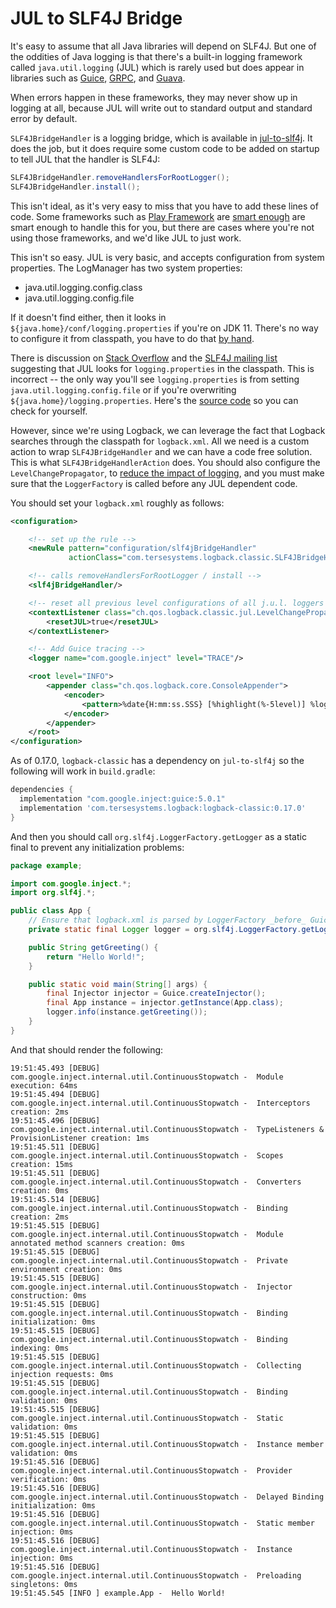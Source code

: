 # JUL to SLF4J Bridge

It's easy to assume that all Java libraries will depend on SLF4J.  But one of the oddities of Java logging is that there's a built-in logging framework called `java.util.logging` (JUL) which is rarely used but does appear in libraries such as [Guice](https://groups.google.com/g/google-guice/c/J2M64gM6Yao), [GRPC](https://github.com/grpc/grpc-java/issues/1577), and [Guava](https://github.com/google/guava/issues/829).

When errors happen in these frameworks, they may never show up in logging at all, because JUL will write out to standard output and standard error by default.

`SLF4JBridgeHandler` is a logging bridge, which is available in [jul-to-slf4j](http://www.slf4j.org/legacy.html#jul-to-slf4j).  It does the job, but it does require some custom code to be added on startup to tell JUL that the handler is SLF4J:

```java
SLF4JBridgeHandler.removeHandlersForRootLogger();
SLF4JBridgeHandler.install();
```

This isn't ideal, as it's very easy to miss that you have to add these lines of code.  Some frameworks such as [Play Framework]() are [smart enough](https://github.com/playframework/playframework/blob/master/core/play-logback/src/main/scala/play/api/libs/logback/LogbackLoggerConfigurator.scala#L86) are smart enough to handle this for you, but there are cases where you're not using those frameworks, and we'd like JUL to just work.

This isn't so easy.  JUL is very basic, and accepts configuration from system properties.  The LogManager has two system properties:

- java.util.logging.config.class
- java.util.logging.config.file

If it doesn't find either, then it looks in `${java.home}/conf/logging.properties` if you're on JDK 11.  There's no way to configure it from classpath, you have to do that [by hand](https://mkyong.com/logging/how-to-load-logging-properties-for-java-util-logging/).

There is discussion on [Stack Overflow](https://stackoverflow.com/a/11245040/5266) and the [SLF4J mailing list](https://www.mail-archive.com/slf4j-dev@qos.ch/msg00738.html) suggesting that JUL looks for `logging.properties` in the classpath.  This is incorrect -- the only way you'll see `logging.properties` is from setting `java.util.logging.config.file` or if you're overwriting `${java.home}/logging.properties`.   Here's the [source code](https://github.com/AdoptOpenJDK/openjdk-jdk/blob/master/src/java.logging/share/classes/java/util/logging/LogManager.java#L1347) so you can check for yourself.

However, since we're using Logback, we can leverage the fact that Logback searches through the classpath for `logback.xml`.  All we need is a custom action to wrap `SLF4JBridgeHandler` and we can have a code free solution.  This is what `SLF4JBridgeHandlerAction` does.  You should also configure the `LevelChangePropagator`, to [reduce the impact of logging](http://logback.qos.ch/manual/configuration.html#LevelChangePropagator), and you must make sure that the `LoggerFactory` is called before any JUL dependent code.

You should set your `logback.xml` roughly as follows:

```xml
<configuration>

    <!-- set up the rule -->
    <newRule pattern="configuration/slf4jBridgeHandler"
             actionClass="com.tersesystems.logback.classic.SLF4JBridgeHandlerAction"/>

    <!-- calls removeHandlersForRootLogger / install -->
    <slf4jBridgeHandler/>

    <!-- reset all previous level configurations of all j.u.l. loggers -->
    <contextListener class="ch.qos.logback.classic.jul.LevelChangePropagator">
        <resetJUL>true</resetJUL>
    </contextListener>

    <!-- Add Guice tracing -->
    <logger name="com.google.inject" level="TRACE"/>

    <root level="INFO">
        <appender class="ch.qos.logback.core.ConsoleAppender">
            <encoder>
                <pattern>%date{H:mm:ss.SSS} [%highlight(%-5level)] %logger -  %message%ex%n</pattern>
            </encoder>
        </appender>
    </root>
</configuration>
```

As of 0.17.0, `logback-classic` has a dependency on `jul-to-slf4j` so the following will work in `build.gradle`:

```groovy
dependencies {
  implementation "com.google.inject:guice:5.0.1"
  implementation 'com.tersesystems.logback:logback-classic:0.17.0'
}
```

And then you should call `org.slf4j.LoggerFactory.getLogger` as a static final to prevent any initialization problems:

```java
package example;

import com.google.inject.*;
import org.slf4j.*;

public class App {
    // Ensure that logback.xml is parsed by LoggerFactory _before_ Guice calls JUL.
    private static final Logger logger = org.slf4j.LoggerFactory.getLogger(App.class);

    public String getGreeting() {
        return "Hello World!";
    }

    public static void main(String[] args) {
        final Injector injector = Guice.createInjector();
        final App instance = injector.getInstance(App.class);
        logger.info(instance.getGreeting());
    }
}
```

And that should render the following:

```
19:51:45.493 [DEBUG] com.google.inject.internal.util.ContinuousStopwatch -  Module execution: 64ms
19:51:45.494 [DEBUG] com.google.inject.internal.util.ContinuousStopwatch -  Interceptors creation: 2ms
19:51:45.496 [DEBUG] com.google.inject.internal.util.ContinuousStopwatch -  TypeListeners & ProvisionListener creation: 1ms
19:51:45.511 [DEBUG] com.google.inject.internal.util.ContinuousStopwatch -  Scopes creation: 15ms
19:51:45.511 [DEBUG] com.google.inject.internal.util.ContinuousStopwatch -  Converters creation: 0ms
19:51:45.514 [DEBUG] com.google.inject.internal.util.ContinuousStopwatch -  Binding creation: 2ms
19:51:45.515 [DEBUG] com.google.inject.internal.util.ContinuousStopwatch -  Module annotated method scanners creation: 0ms
19:51:45.515 [DEBUG] com.google.inject.internal.util.ContinuousStopwatch -  Private environment creation: 0ms
19:51:45.515 [DEBUG] com.google.inject.internal.util.ContinuousStopwatch -  Injector construction: 0ms
19:51:45.515 [DEBUG] com.google.inject.internal.util.ContinuousStopwatch -  Binding initialization: 0ms
19:51:45.515 [DEBUG] com.google.inject.internal.util.ContinuousStopwatch -  Binding indexing: 0ms
19:51:45.515 [DEBUG] com.google.inject.internal.util.ContinuousStopwatch -  Collecting injection requests: 0ms
19:51:45.515 [DEBUG] com.google.inject.internal.util.ContinuousStopwatch -  Binding validation: 0ms
19:51:45.515 [DEBUG] com.google.inject.internal.util.ContinuousStopwatch -  Static validation: 0ms
19:51:45.515 [DEBUG] com.google.inject.internal.util.ContinuousStopwatch -  Instance member validation: 0ms
19:51:45.516 [DEBUG] com.google.inject.internal.util.ContinuousStopwatch -  Provider verification: 0ms
19:51:45.516 [DEBUG] com.google.inject.internal.util.ContinuousStopwatch -  Delayed Binding initialization: 0ms
19:51:45.516 [DEBUG] com.google.inject.internal.util.ContinuousStopwatch -  Static member injection: 0ms
19:51:45.516 [DEBUG] com.google.inject.internal.util.ContinuousStopwatch -  Instance injection: 0ms
19:51:45.516 [DEBUG] com.google.inject.internal.util.ContinuousStopwatch -  Preloading singletons: 0ms
19:51:45.545 [INFO ] example.App -  Hello World!
```